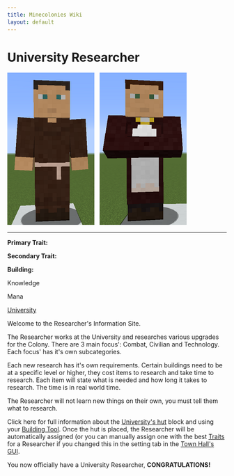 ```yaml
---
title: Minecolonies Wiki
layout: default
---
```

# University Researcher

<div class="infobox box text-center">
<img src="../../assets/images/workers/student_m.png" alt="Researcher Male" />&nbsp;&nbsp;&nbsp;<img src="../../assets/images/workers/student_f.png" alt="Researcher Female" />
<hr />
  <div class="row section-text text-left">
    <div class="col">
      <p><strong>Primary Trait:</strong></p>
      <p><strong>Secondary Trait:</strong></p>
      <p><strong>Building:</strong></p>
    </div>
    <div class="col">
      <p class="traitp">Knowledge</p>
      <p class="traits">Mana</p>
      <p><a href="../buildings/university">University</a></p>
    </div>
  </div>
</div>

Welcome to the Researcher's Information Site.

The Researcher works at the University and researches various upgrades for the Colony. There are 3 main focus': Combat, Civilian and Technology. Each focus' has it's own subcategories.

Each new research has it's own requirements. Certain buildings need to be at a specific level or higher, they cost items to research and take time to research. Each item will state what is needed and how long it takes to research. The time is in real world time.

The Researcher will not learn new things on their own, you must tell them what to research.

Click here for full information about the [University's hut](../buildings/university) block and using your [Building Tool](../items/buildingtool). Once the hut is placed, the Researcher will be automatically assigned (or you can manually assign one with the best [Traits](../systems/workerinfo) for a Researcher if you changed this in the setting tab in the [Town Hall's GUI](../../source/buildings/townhall).

You now officially have a University Researcher, **CONGRATULATIONS!**
